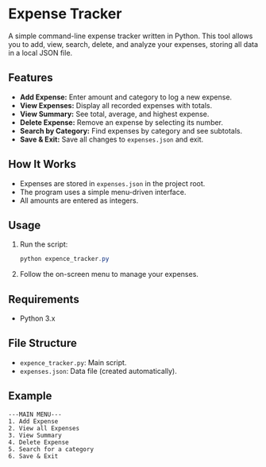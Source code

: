# Expense Tracker

A simple command-line expense tracker written in Python. This tool allows you to add, view, search, delete, and analyze your expenses, storing all data in a local JSON file.

## Features
- **Add Expense:** Enter amount and category to log a new expense.
- **View Expenses:** Display all recorded expenses with totals.
- **View Summary:** See total, average, and highest expense.
- **Delete Expense:** Remove an expense by selecting its number.
- **Search by Category:** Find expenses by category and see subtotals.
- **Save & Exit:** Save all changes to `expenses.json` and exit.

## How It Works
- Expenses are stored in `expenses.json` in the project root.
- The program uses a simple menu-driven interface.
- All amounts are entered as integers.

## Usage
1. Run the script:
   ```powershell
   python expence_tracker.py
   ```
2. Follow the on-screen menu to manage your expenses.

## Requirements
- Python 3.x

## File Structure
- `expence_tracker.py`: Main script.
- `expenses.json`: Data file (created automatically).

## Example
```
---MAIN MENU---
1. Add Expense
2. View all Expenses
3. View Summary
4. Delete Expense
5. Search for a category
6. Save & Exit
```
